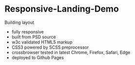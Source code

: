 # Responsive-Landing-Demo
Building layout

* fully responsive
* built from PSD source
* w3c validated HTML5 markup
* CSS3 powered by SCSS preprocessor
* crossbrowser tested in latest Chrome, Firefox, Safari, Edge
* deployed to Github Pages

